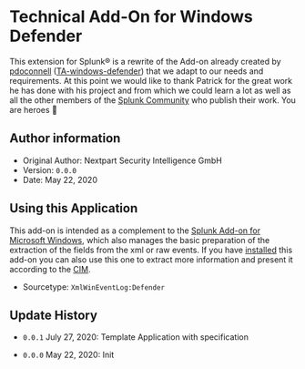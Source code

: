
# Technical Add-On for Windows Defender

This extension for Splunk® is a rewrite of the Add-on already created by [pdoconnell](https://github.com/pdoconnell) ([TA-windows-defender](https://github.com/pdoconnell/TA-microsoft-windefender)) that we adapt to our needs and requirements.
At this point we would like to thank Patrick for the great work he has done with his project and from which we could learn a lot as well as all the other members of the [Splunk Community](https://community.splunk.com/t5/Community/ct-p/en-us) who publish their work. You are heroes :clap:


## Author information

- Original Author: Nextpart Security Intelligence GmbH
- Version: ``0.0.0``
- Date: May 22, 2020

## Using this Application

This add-on is intended as a complement to the [Splunk Add-on for Microsoft Windows](https://splunkbase.splunk.com/app/742/), which also manages the basic preparation of the extraction of the fields from the xml or raw events. If you have [installed](https://docs.splunk.com/Documentation/WindowsAddOn/latest/User/Install) this add-on you can also use this one to extract more information and present it according to the [CIM](https://docs.splunk.com/Documentation/CIM/latest/User/Overview).

- Sourcetype: ``XmlWinEventLog:Defender``

## Update History

* ``0.0.1`` July 27, 2020:
    Template Application with specification

* ``0.0.0`` May 22, 2020:
    Init
